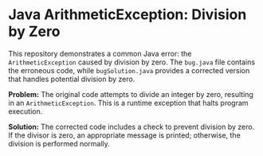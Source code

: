 # Java ArithmeticException: Division by Zero

This repository demonstrates a common Java error: the `ArithmeticException` caused by division by zero. The `bug.java` file contains the erroneous code, while `bugSolution.java` provides a corrected version that handles potential division by zero.

**Problem:** The original code attempts to divide an integer by zero, resulting in an `ArithmeticException`. This is a runtime exception that halts program execution.

**Solution:** The corrected code includes a check to prevent division by zero. If the divisor is zero, an appropriate message is printed; otherwise, the division is performed normally.
